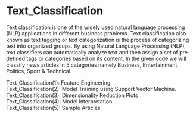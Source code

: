 # Text_Classification

Text classification is one of the widely used natural language processing (NLP) applications in different business problems.
Text classification also known as text tagging or text categorization is the process of categorizing text into organized groups. By using Natural Language Processing (NLP), text classifiers can automatically analyze text and then assign a set of pre-defined tags or categories based on its content.
In the given code we will classify news articles in 5 categories namely Business, Entertainment, Politics, Sport & Technical.

Text_Classification(1): Feature Engineering\
Text_Classification(2): Model Training using Support Vector Machine.\
Text_Classification(3): Dimensionality Reduction Plots\
Text_Classification(4): Model Interpretation\
Text_Classification(5): Sample Articles

